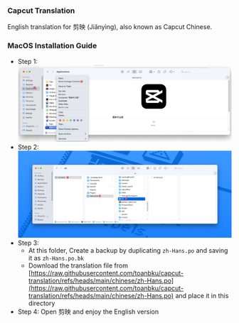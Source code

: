 ### Capcut Translation

English translation for 剪映 (Jiǎnyìng), also known as Capcut Chinese.

### MacOS Installation Guide

- Step 1: ![](./.github/macos-step-1.png)
- Step 2: ![](./.github/macos-step-2.png)
- Step 3:
  - At this folder, Create a backup by duplicating `zh-Hans.po` and saving it as `zh-Hans.po.bk`
  - Download the translation file from [https://raw.githubusercontent.com/toanbku/capcut-translation/refs/heads/main/chinese/zh-Hans.po](https://raw.githubusercontent.com/toanbku/capcut-translation/refs/heads/main/chinese/zh-Hans.po) and place it in this directory
- Step 4: Open 剪映 and enjoy the English version
